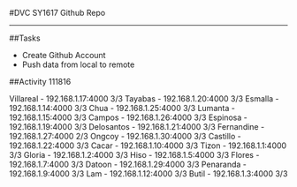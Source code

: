 #DVC SY1617 Github Repo

<hr/>
##Tasks

* Create Github Account
* Push data from local to remote

##Activity 111816

Villareal 	- 192.168.1.17:4000 3/3
Tayabas 	- 192.168.1.20:4000 3/3
Esmalla		- 192.168.1.14:4000 3/3
Chua 		- 192.168.1.25:4000 3/3
Lumanta 	- 192.168.1.15:4000 3/3
Campos 	 	- 192.168.1.26:4000 3/3
Espinosa 	- 192.168.1.19:4000 3/3
Delosantos 	- 192.168.1.21:4000 3/3
Fernandine 	- 192.168.1.27:4000 2/3
Ongcoy		- 192.168.1.30:4000 3/3
Castillo 	- 192.168.1.22:4000 3/3
Cacar	 	- 192.168.1.10:4000 3/3
Tizon	 	- 192.168.1.1:4000 3/3
Gloria	 	- 192.168.1.2:4000 3/3
Hiso	 	- 192.168.1.5:4000 3/3
Flores 	 	- 192.168.1.7:4000 3/3
Datoon 	 	- 192.168.1.29:4000 3/3
Penaranda 	- 192.168.1.9:4000 3/3
Lam	 	 	- 192.168.1.12:4000 3/3
Butil 	 	- 192.168.1.3:4000 3/3
